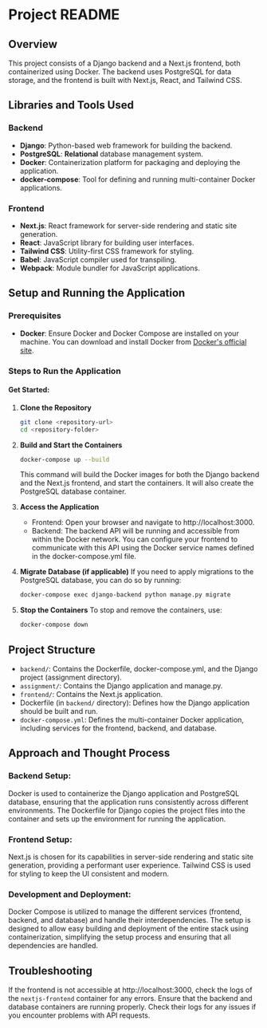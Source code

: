
# Project README

## Overview

This project consists of a Django backend and a Next.js frontend, both containerized using Docker. The backend uses PostgreSQL for data storage, and the frontend is built with Next.js, React, and Tailwind CSS.

## Libraries and Tools Used

### Backend
- **Django**: Python-based web framework for building the backend.
- **PostgreSQL**: **Relational** database management system.
- **Docker**: Containerization platform for packaging and deploying the application.
- **docker-compose**: Tool for defining and running multi-container Docker applications.

### Frontend
- **Next.js**: React framework for server-side rendering and static site generation.
- **React**: JavaScript library for building user interfaces.
- **Tailwind CSS**: Utility-first CSS framework for styling.
- **Babel**: JavaScript compiler used for transpiling.
- **Webpack**: Module bundler for JavaScript applications.

## Setup and Running the Application

### Prerequisites

- **Docker**: Ensure Docker and Docker Compose are installed on your machine. You can download and install Docker from [Docker's official site](https://www.docker.com/products/docker-desktop).

### Steps to Run the Application

#### Get Started:

1. **Clone the Repository**
   ```bash
   git clone <repository-url>
   cd <repository-folder>
   ```

2. **Build and Start the Containers**
   ```bash
   docker-compose up --build
   ```
   This command will build the Docker images for both the Django backend and the Next.js frontend, and start the containers. It will also create the PostgreSQL database container.

3. **Access the Application**
   - Frontend: Open your browser and navigate to http://localhost:3000.
   - Backend: The backend API will be running and accessible from within the Docker network. You can configure your frontend to communicate with this API using the Docker service names defined in the docker-compose.yml file.

4. **Migrate Database (if applicable)**
   If you need to apply migrations to the PostgreSQL database, you can do so by running:
   ```bash
   docker-compose exec django-backend python manage.py migrate
   ```

5. **Stop the Containers**
   To stop and remove the containers, use:
   ```bash
   docker-compose down
   ```

## Project Structure

- `backend/`: Contains the Dockerfile, docker-compose.yml, and the Django project (assignment directory).
- `assignment/`: Contains the Django application and manage.py.
- `frontend/`: Contains the Next.js application.
- Dockerfile (in `backend/` directory): Defines how the Django application should be built and run.
- `docker-compose.yml`: Defines the multi-container Docker application, including services for the frontend, backend, and database.

## Approach and Thought Process

### Backend Setup:
Docker is used to containerize the Django application and PostgreSQL database, ensuring that the application runs consistently across different environments. The Dockerfile for Django copies the project files into the container and sets up the environment for running the application.

### Frontend Setup:
Next.js is chosen for its capabilities in server-side rendering and static site generation, providing a performant user experience. Tailwind CSS is used for styling to keep the UI consistent and modern.

### Development and Deployment:
Docker Compose is utilized to manage the different services (frontend, backend, and database) and handle their interdependencies. The setup is designed to allow easy building and deployment of the entire stack using containerization, simplifying the setup process and ensuring that all dependencies are handled.

## Troubleshooting

If the frontend is not accessible at http://localhost:3000, check the logs of the `nextjs-frontend` container for any errors. Ensure that the backend and database containers are running properly. Check their logs for any issues if you encounter problems with API requests.